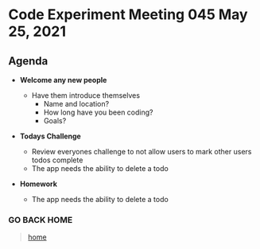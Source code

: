 # Code Experiment Meeting 045 May 25, 2021

## Agenda
- **Welcome any new people**
  - Have them introduce themselves
    - Name and location?
    - How long have you been coding?
    - Goals?


- **Todays Challenge**
  - Review everyones challenge to not allow users to mark other users todos complete
  - The app needs the ability to delete a todo


- **Homework**
  - The app needs the ability to delete a todo


### GO BACK HOME
> [home](../../../readme.md)